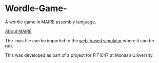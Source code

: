 # Wordle-Game-
A wordle game in MAIRE assembly language.

[About MAIRE](https://marie.js.org/about.html)

The .mas file can be imported to the [web-based simulator](https://marie.js.org/) where it can be run.

This was developed as part of a project for FIT1047 at Monash University.
